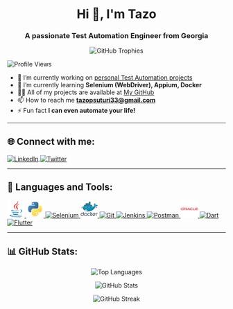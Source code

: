 <h1 align="center">Hi 👋, I'm Tazo</h1>
<h3 align="center">A passionate Test Automation Engineer from Georgia</h3>

<p align="center">
  <img src="https://github-profile-trophy.vercel.app/?username=tazopsuturi&theme=darkhub&column=7" alt="GitHub Trophies" />
</p>

<p align="left">
  <img src="https://komarev.com/ghpvc/?username=tazopsuturi&label=Profile%20views&color=0e75b6&style=flat" alt="Profile Views" />
</p>

- 🔭 I’m currently working on [personal Test Automation projects](https://github.com/tazopsuturi?tab=repositories)  
- 🌱 I’m currently learning **Selenium (WebDriver), Appium, Docker**  
- 👨‍💻 All of my projects are available at [My GitHub](https://github.com/tazopsuturi)  
- 📫 How to reach me **tazopsuturi33@gmail.com**  
- ⚡ Fun fact **I can even automate your life!**  

---

## 🌐 Connect with me:
<p align="left">
  <a href="https://linkedin.com/in/tazo-psuturi-42b06a17a" target="blank">
    <img align="center" src="https://raw.githubusercontent.com/rahuldkjain/github-profile-readme-generator/master/src/images/icons/Social/linked-in-alt.svg" alt="LinkedIn" height="30" width="40" />
  </a>
  <a href="https://twitter.com/tamazpsuturi" target="blank">
    <img align="center" src="https://raw.githubusercontent.com/rahuldkjain/github-profile-readme-generator/master/src/images/icons/Social/twitter.svg" alt="Twitter" height="30" width="40" />
  </a>
</p>

---

## 🚀 Languages and Tools:
<p align="left">
  <a href="https://www.java.com" target="_blank"> 
    <img src="https://raw.githubusercontent.com/devicons/devicon/master/icons/java/java-original.svg" alt="Java" width="40" height="40"/> 
  </a>
  <a href="https://www.python.org" target="_blank"> 
    <img src="https://raw.githubusercontent.com/devicons/devicon/master/icons/python/python-original.svg" alt="Python" width="40" height="40"/> 
  </a>
  <a href="https://www.selenium.dev" target="_blank"> 
    <img src="https://raw.githubusercontent.com/detain/svg-logos/780f25886640cef088af994181646db2f6b1a3f8/svg/selenium-logo.svg" alt="Selenium" width="40" height="40"/> 
  </a>
  <a href="https://www.docker.com/" target="_blank"> 
    <img src="https://raw.githubusercontent.com/devicons/devicon/master/icons/docker/docker-original-wordmark.svg" alt="Docker" width="40" height="40"/> 
  </a>
  <a href="https://git-scm.com/" target="_blank"> 
    <img src="https://www.vectorlogo.zone/logos/git-scm/git-scm-icon.svg" alt="Git" width="40" height="40"/> 
  </a>
  <a href="https://www.jenkins.io" target="_blank"> 
    <img src="https://www.vectorlogo.zone/logos/jenkins/jenkins-icon.svg" alt="Jenkins" width="40" height="40"/> 
  </a>
  <a href="https://postman.com" target="_blank"> 
    <img src="https://www.vectorlogo.zone/logos/getpostman/getpostman-icon.svg" alt="Postman" width="40" height="40"/> 
  </a>
  <a href="https://www.oracle.com/" target="_blank" rel="noreferrer"> 
    <img src="https://raw.githubusercontent.com/devicons/devicon/master/icons/oracle/oracle-original.svg" alt="Oracle" width="40" height="40"/> 
  </a>
  <a href="https://dart.dev" target="_blank" rel="noreferrer"> 
    <img src="https://www.vectorlogo.zone/logos/dartlang/dartlang-icon.svg" alt="Dart" width="40" height="40"/> 
  </a>
  <a href="https://flutter.dev" target="_blank" rel="noreferrer"> 
    <img src="https://www.vectorlogo.zone/logos/flutterio/flutterio-icon.svg" alt="Flutter" width="40" height="40"/> 
  </a>
</p>

---

## 📊 GitHub Stats:
<p align="center">
  <img src="https://github-readme-stats.vercel.app/api/top-langs/?username=tazopsuturi&layout=compact&langs_count=8&theme=dark&count_private=true" alt="Top Languages" />
</p>

<p align="center">
  <img src="https://github-readme-stats.vercel.app/api?username=tazopsuturi&show_icons=true&theme=dark" alt="GitHub Stats" />
</p>

<p align="center">
  <img src="https://github-readme-streak-stats.herokuapp.com/?user=tazopsuturi&theme=dark" alt="GitHub Streak" />
</p>
